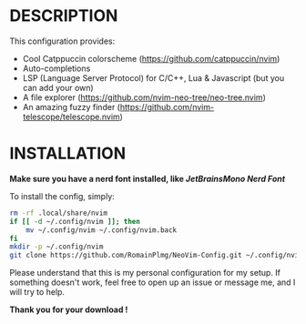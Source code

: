 # DESCRIPTION
This configuration provides:
- Cool Catppuccin colorscheme (https://github.com/catppuccin/nvim)
- Auto-completions
- LSP (Language Server Protocol) for C/C++, Lua & Javascript (but you can add your own)
- A file explorer (https://github.com/nvim-neo-tree/neo-tree.nvim)
- An amazing fuzzy finder (https://github.com/nvim-telescope/telescope.nvim)

# INSTALLATION
**Make sure you have a nerd font  installed, like *JetBrainsMono Nerd Font***

To install the config, simply:
```bash
rm -rf .local/share/nvim
if [[ -d ~/.config/nvim ]]; then
	mv ~/.config/nvim ~/.config/nvim.back
fi
mkdir -p ~/.config/nvim
git clone https://github.com/RomainPlmg/NeoVim-Config.git ~/.config/nvim
```

Please understand that this is my personal configuration for my setup. If something doesn't work, feel free to open up an issue or message me, and I will try to help.

**Thank you for your download !**

